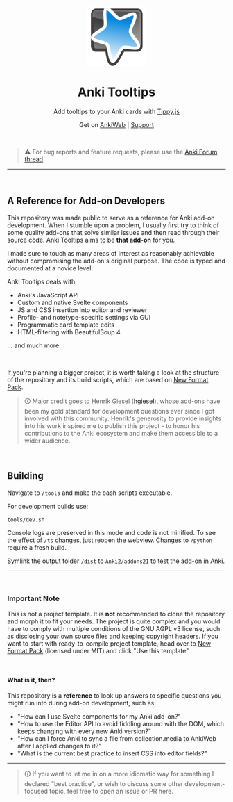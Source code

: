 <p align="center">
    <a href="https://ankiweb.net/shared/info/1840818335">
        <img src="website/assets/logo.svg" width=140 height=140>
    </a>
</p>

<h1 align="center">Anki Tooltips</h1>

<p align="center">
    Add tooltips to your Anki cards with <a href="https://github.com/atomiks/tippyjs">Tippy.js</a>
    <br>
</p>

<p align="center">
    Get on <a href="https://ankiweb.net/shared/info/1840818335">AnkiWeb</a> |
    <a href="https://forums.ankiweb.net/t/tippy-tooltips-official-support/11844">Support</a>
</p>
<br>

> ⚠️ For bug reports and feature requests, please use the [Anki Forum thread](https://forums.ankiweb.net/t/tippy-tooltips-official-support/11844).

---

<br>

## A Reference for Add-on Developers

This repository was made public to serve as a reference for Anki add-on development. When I stumble upon a problem,
I usually first try to think of some quality add-ons that solve similar issues and then read through their source code.
Anki Tooltips aims to be **that add-on** for you.

I made sure to touch as many areas of interest as reasonably achievable without compromising the add-on's
original purpose. The code is typed and documented at a novice level.

Anki Tooltips deals with:

- Anki's JavaScript API
- Custom and native Svelte components
- JS and CSS insertion into editor and reviewer
- Profile- and notetype-specific settings via GUI
- Programmatic card template edits
- HTML-filtering with BeautifulSoup 4

... and much more.

<br>

If you're planning a bigger project, it is worth taking a look at the structure of the repository
and its build scripts, which are based on [New Format Pack](https://github.com/hgiesel/anki_new_format_pack).

> 🛈 Major credit goes to Henrik Giesel ([hgiesel](https://github.com/hgiesel)),
> whose add-ons have been my gold standard for development questions ever since I got involved with this community.
> Henrik's generosity to provide insights into his work inspired me to publish this project - to honor
> his contributions to the Anki ecosystem and make them accessible to a wider audience.

<br>

## Building

Navigate to `/tools` and make the bash scripts executable.

For development builds use:

```shell
tools/dev.sh
```

Console logs are preserved in this mode and code is not minified. To see the effect of `/ts` changes,
just reopen the webview. Changes to `/python` require a fresh build.

Symlink the output folder `/dist` to `Anki2/addons21` to test the add-on in Anki.

---

<br>

### <b>Important Note</b>

This is not a project template. It is **not** recommended to clone the repository and morph it to fit
your needs. The project is quite complex and you would have to comply with multiple conditions of the
GNU AGPL v3 license, such as disclosing your own source files and keeping copyright headers.
If you want to start with ready-to-compile project template, head over to
[New Format Pack](https://github.com/hgiesel/anki_new_format_pack) (licensed under MIT)
and click "Use this template".

<br>

#### <b>What is it, then?</b>

This repository is a **reference** to look up answers to specific questions you might run into
during add-on development, such as:

- "How can I use Svelte components for my Anki add-on?"
- "How to use the Editor API to avoid fiddling around with the DOM, which keeps changing with every new Anki version?"
- "How can I force Anki to sync a file from collection.media to AnkiWeb after I applied changes to it?"
- "What is the current best practice to insert CSS into editor fields?"

---

> 🛈 If you want to let me in on a more idiomatic way for something I declared "best practice",
> or wish to discuss some other development-focused topic, feel free to open an issue or PR here.
